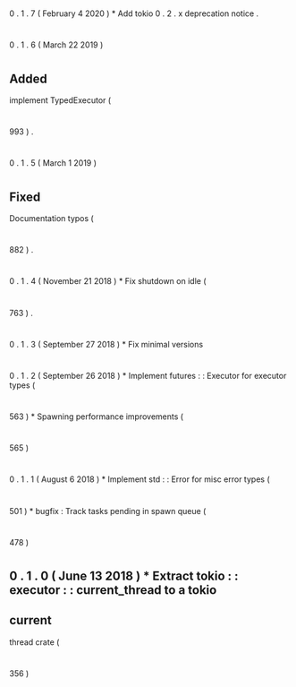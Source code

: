 #
0
.
1
.
7
(
February
4
2020
)
*
Add
tokio
0
.
2
.
x
deprecation
notice
.
#
0
.
1
.
6
(
March
22
2019
)
#
#
#
Added
-
implement
TypedExecutor
(
#
993
)
.
#
0
.
1
.
5
(
March
1
2019
)
#
#
#
Fixed
-
Documentation
typos
(
#
882
)
.
#
0
.
1
.
4
(
November
21
2018
)
*
Fix
shutdown
on
idle
(
#
763
)
.
#
0
.
1
.
3
(
September
27
2018
)
*
Fix
minimal
versions
#
0
.
1
.
2
(
September
26
2018
)
*
Implement
futures
:
:
Executor
for
executor
types
(
#
563
)
*
Spawning
performance
improvements
(
#
565
)
#
0
.
1
.
1
(
August
6
2018
)
*
Implement
std
:
:
Error
for
misc
error
types
(
#
501
)
*
bugfix
:
Track
tasks
pending
in
spawn
queue
(
#
478
)
#
0
.
1
.
0
(
June
13
2018
)
*
Extract
tokio
:
:
executor
:
:
current_thread
to
a
tokio
-
current
-
thread
crate
(
#
356
)
